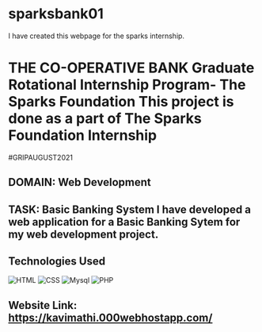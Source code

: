 # sparksbank01
I have created this webpage for the sparks internship.
# THE CO-OPERATIVE BANK Graduate Rotational Internship Program- The Sparks Foundation  This project is done as a part of The Sparks Foundation Internship  
#GRIPAUGUST2021 
## DOMAIN:   Web Development 
## TASK:   Basic Banking System  I have developed a web application for a Basic Banking Sytem for my web development project.  
## Technologies Used  
![HTML](https://img.shields.io/badge/frontend-html-orange.svg?logo=html5&style=flat-square) 
![CSS](https://img.shields.io/badge/frontend-css-yellowgreen.svg?logo=css3&style=flat-square)
![Mysql](https://img.shields.io/badge/backend-Mysql-pink.svg?logo=Mysql&style=flat-square)
![PHP](https://img.shields.io/badge/backend-PHP-yellow.svg?logo=PHP&style=flat-square) 
## Website Link: https://kavimathi.000webhostapp.com/ 
